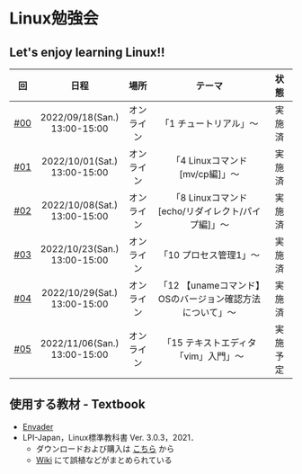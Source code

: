 # Linux勉強会

## Let's enjoy learning Linux!!

|回|日程|場所|テーマ|状態|
| :---: | :---: | :---: | :---: | :---: |
|[#00](https://github.com/fumiyanll23/linux-learning/tree/main/00)|2022/09/18(San.)</br>13:00-15:00|オンライン|「1 チュートリアル」～|実施済|
|[#01](https://github.com/fumiyanll23/linux-learning/tree/main/01)|2022/10/01(Sat.)</br>13:00-15:00|オンライン|「4 Linuxコマンド [mv/cp編]」～|実施済|
|[#02](https://github.com/fumiyanll23/linux-learning/tree/main/02)|2022/10/08(Sat.)</br>13:00-15:00|オンライン|「8 Linuxコマンド [echo/リダイレクト/パイプ編]」～|実施済|
|[#03](https://github.com/fumiyanll23/linux-learning/tree/main/03)|2022/10/23(San.)</br>13:00-15:00|オンライン|「10 プロセス管理1」～|実施済|
|[#04](https://github.com/fumiyanll23/linux-learning/tree/main/04)|2022/10/29(Sat.)</br>13:00-15:00|オンライン|「12 【unameコマンド】OSのバージョン確認方法について」～|実施済|
|[#05](https://github.com/fumiyanll23/linux-learning/tree/main/05)|2022/11/06(San.)</br>13:00-15:00|オンライン|「15 テキストエディタ「vim」入門」～|実施予定|

## 使用する教材 - Textbook

- [Envader](https://envader.plus/)
- LPI-Japan，Linux標準教科書 Ver. 3.0.3，2021．
  - ダウンロードおよび購入は [こちら](https://linuc.org/textbooks/linux/) から
  - [Wiki](https://lpi.or.jp/linuxtext/wiki/index.php/%E3%83%A1%E3%82%A4%E3%83%B3%E3%83%9A%E3%83%BC%E3%82%B8) にて誤植などがまとめられている
